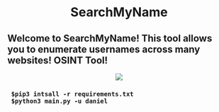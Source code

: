 <div align="center"> <h1> SearchMyName </h1></div>
<h2> Welcome to SearchMyName! This tool allows you to enumerate usernames across many websites! OSINT Tool! </h2>
<div align="center"> <img src="https://media2.giphy.com/media/USK0BsxIAYmZqXfvQB/giphy.gif?cid=ecf05e47riccjib12elgal5qzwywou6b9svixbp1f1m6u9d2&rid=giphy.gif&ct=s"></div>
<div>
  <h3>
<code> $pip3 intsall -r requirements.txt </code><br>
<code> $python3 main.py -u daniel </code>
  </h3>
</div>
